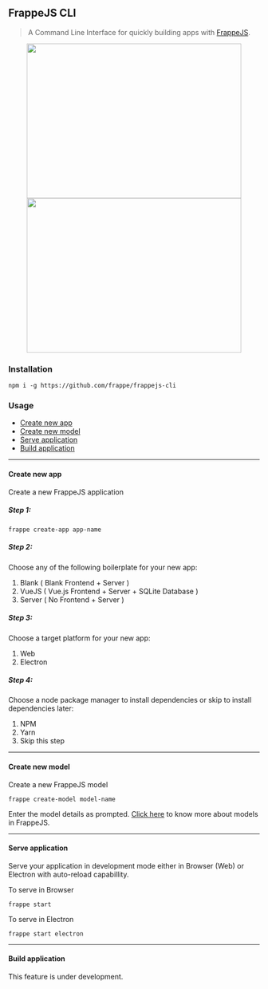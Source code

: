 ## FrappeJS CLI  

> A Command Line Interface for quickly building apps with [FrappeJS](https://frappe.io/frappejs).

<p align="middle">
    <img src="https://github.com/frappe/frappejs-cli/blob/master/img/new-app.gif" width="430" height="310"/>
    <img src="https://github.com/frappe/frappejs-cli/blob/master/img/start-electron.gif" width="430" height="310"/>
</p>

### Installation 

    npm i -g https://github.com/frappe/frappejs-cli  
      
### Usage

 - [Create new app](#newApp)
 - [Create new model](#newModel)
 - [Serve application](#serve)
 - [Build application](#build)

---
<a id="newApp"></a>
#### Create new app

Create a new FrappeJS application 

##### Step 1:
    frappe create-app app-name

##### Step 2:
Choose any of the following boilerplate for your new app:

 1. Blank ( Blank Frontend + Server )
 2. VueJS ( Vue.js Frontend + Server + SQLite Database )
 3. Server ( No Frontend + Server )

#####  Step 3:
Choose a target platform for your new app:

 1. Web
 2. Electron

##### Step 4:
Choose a node package manager to install dependencies or skip to install dependencies later:

 1. NPM
 2. Yarn
 3. Skip this step

---
<a id="newModel"></a>
#### Create new model
Create a new FrappeJS model

    frappe create-model model-name
Enter the model details as prompted. [Click here](https://frappe.io/frappejs/docs/models.md) to know more about models in FrappeJS.

---
<a id="serve"></a>
#### Serve application
Serve your application in development mode either in Browser (Web) or Electron with auto-reload capabillity.

To serve in Browser

    frappe start 
    
To serve in Electron

    frappe start electron

---
<a id="build"></a>
#### Build application
This feature is under development.
